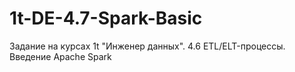 # 1t-DE-4.7-Spark-Basic
Задание на курсах 1t "Инженер данных". 4.6 ETL/ELT-процессы. Введение Apache Spark
